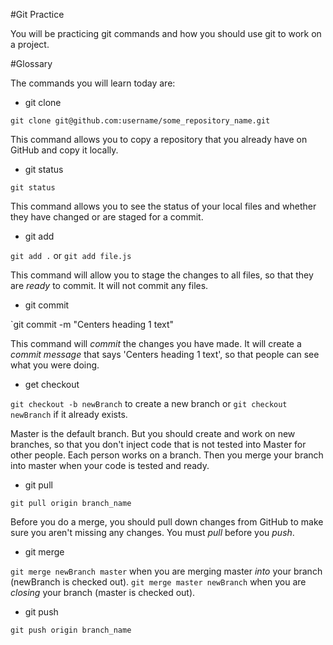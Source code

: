 #Git Practice

You will be practicing git commands and how you should use git to work on a project.





#Glossary

The commands you will learn today are:


 - git clone

`git clone git@github.com:username/some_repository_name.git`

This command allows you to copy a repository that you already have on GitHub and copy it locally.


 - git status

`git status`

This command allows you to see the status of your local files and whether they have changed or are staged for a commit.


 - git add

 `git add .` or `git add file.js`

 This command will allow you to stage the changes to all files, so that they are _ready_ to commit.  It will not commit any files.


 - git commit

`git commit -m "Centers heading 1 text"

This command will _commit_ the changes you have made.  It will create a _commit message_ that says 'Centers heading 1 text', so that people can see what you were doing.  


 - get checkout

 `git checkout -b newBranch` to create a new branch or `git checkout newBranch` if it already exists.

 Master is the default branch.  But you should create and work on new branches, so that you don't inject code that is not tested into Master for other people.  Each person works on a branch.  Then you merge your branch into master when your code is tested and ready.


  - git pull

 `git pull origin branch_name`

Before you do a merge, you should pull down changes from GitHub to make sure you aren't missing any changes.  You must _pull_ before you _push_.


  - git merge

`git merge newBranch master` when you are merging master _into_ your branch (newBranch is checked out).
`git merge master newBranch` when you are _closing_ your branch (master is checked out).

  - git push

`git push origin branch_name`


